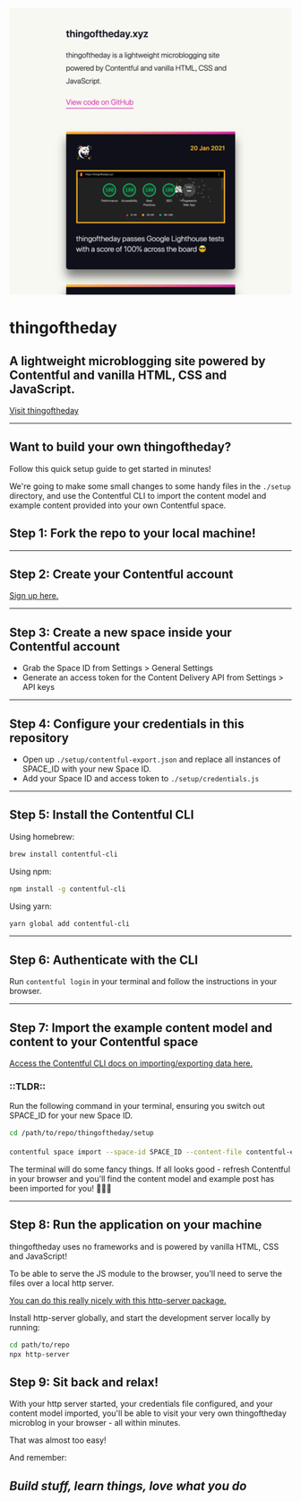 ![Screenshot of thingoftheday.xyz](./assets/screenshot.png)

# thingoftheday

## A lightweight microblogging site powered by Contentful and vanilla HTML, CSS and JavaScript.

[Visit thingoftheday](https://thingoftheday.xyz/)

___

## Want to build your own thingoftheday?

Follow this quick setup guide to get started in minutes!

We're going to make some small changes to some handy files in the `./setup` directory, and use the Contentful CLI to import the content model and example content provided into your own Contentful space.

## Step 1: Fork the repo to your local machine!

___

## Step 2: Create your Contentful account

[Sign up here.](https://www.contentful.com/sign-up/)

___

## Step 3: Create a new space inside your Contentful account

- Grab the Space ID from Settings > General Settings
- Generate an access token for the Content Delivery API from Settings > API keys

___

## Step 4: Configure your credentials in this repository

- Open up `./setup/contentful-export.json` and replace all instances of SPACE_ID with your new Space ID.
- Add your Space ID and access token to `./setup/credentials.js`

___

## Step 5: Install the Contentful CLI

Using homebrew:

```bash
brew install contentful-cli
```

Using npm:

```bash
npm install -g contentful-cli
```

Using yarn:

```bash
yarn global add contentful-cli

```

___

## Step 6: Authenticate with the CLI

Run `contentful login` in your terminal and follow the instructions in your browser.

___

## Step 7: Import the example content model and content to your Contentful space

[Access the Contentful CLI docs on importing/exporting data here.](https://www.contentful.com/developers/docs/tutorials/cli/import-and-export/)

### ::TLDR::

Run the following command in your terminal, ensuring you switch out SPACE_ID for your new Space ID.

```bash
cd /path/to/repo/thingoftheday/setup

contentful space import --space-id SPACE_ID --content-file contentful-export.json
```

The terminal will do some fancy things. If all looks good - refresh Contentful in your browser and you'll find the content model and example post has been imported for you! 🎉🎉🎉

___

## Step 8: Run the application on your machine

thingoftheday uses no frameworks and is powered by vanilla HTML, CSS and JavaScript!

To be able to serve the JS module to the browser, you'll need to serve the files over a local http server.

[You can do this really nicely with this http-server package.](https://www.npmjs.com/package/http-server)

Install http-server globally, and start the development server locally by running:

```bash
cd path/to/repo
npx http-server
```

## Step 9: Sit back and relax!

With your http server started, your credentials file configured, and your content model imported, you'll be able to visit your very own thingoftheday microblog in your browser - all within minutes.

That was almost too easy!

And remember:

## _Build stuff, learn things, love what you do_